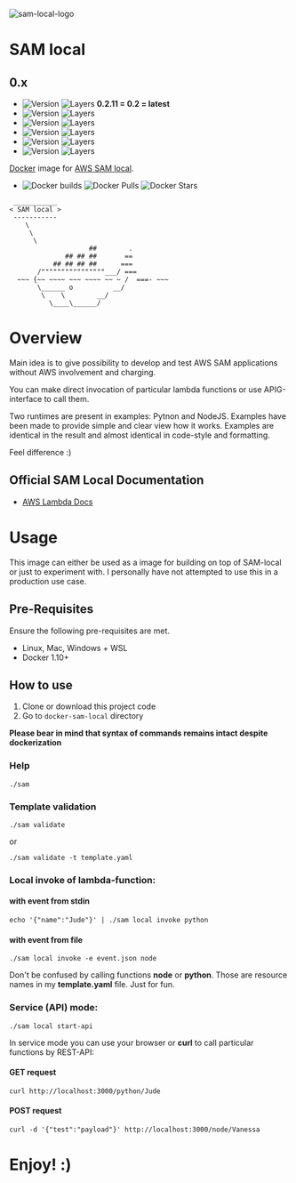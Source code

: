 ![sam-local-logo](https://i.imgur.com/ZtMyp1Y.png)

# SAM local

## 0.x
- ![Version](https://images.microbadger.com/badges/version/xemuliam/sam:0.2.11.svg) ![Layers](https://images.microbadger.com/badges/image/xemuliam/sam:0.2.11.svg) __0.2.11 = 0.2 = latest__
- ![Version](https://images.microbadger.com/badges/version/xemuliam/sam:0.2.10.svg) ![Layers](https://images.microbadger.com/badges/image/xemuliam/sam:0.2.10.svg)
- ![Version](https://images.microbadger.com/badges/version/xemuliam/sam:0.2.9.svg) ![Layers](https://images.microbadger.com/badges/image/xemuliam/sam:0.2.9.svg)
- ![Version](https://images.microbadger.com/badges/version/xemuliam/sam:0.2.8.svg) ![Layers](https://images.microbadger.com/badges/image/xemuliam/sam:0.2.8.svg)
- ![Version](https://images.microbadger.com/badges/version/xemuliam/sam:0.2.7.svg) ![Layers](https://images.microbadger.com/badges/image/xemuliam/sam:0.2.7.svg)
- ![Version](https://images.microbadger.com/badges/version/xemuliam/sam:0.2.6.svg) ![Layers](https://images.microbadger.com/badges/image/xemuliam/sam:0.2.6.svg)

[Docker](https://www.docker.com/what-docker) image for [AWS SAM local](https://github.com/awslabs/aws-sam-local).

- ![Docker builds](https://img.shields.io/docker/automated/xemuliam/sam.svg) ![Docker Pulls](https://img.shields.io/docker/pulls/xemuliam/sam.svg) ![Docker Stars](https://img.shields.io/docker/stars/xemuliam/sam.svg)

```
 ___________
< SAM local >
 -----------
    \
     \
      \
                    ##        .
              ## ## ##       ==
           ## ## ## ##      ===
       /""""""""""""""""___/ ===
  ~~~ {~~ ~~~~ ~~~ ~~~~ ~~ ~ /  ===- ~~~
       \______ o          __/
        \    \        __/
          \____\______/
```

# Overview
Main idea is to give possibility to develop and test AWS SAM applications without AWS involvement and charging.

You can make direct invocation of particular lambda functions or use APIG-interface to call them.

Two runtimes are present in examples: Pytnon and NodeJS. Examples have been made to provide simple and clear view how it works. Examples are identical in the result and almost identical in code-style and formatting.


Feel difference :)

## Official SAM Local Documentation

- [AWS Lambda Docs](https://docs.aws.amazon.com/lambda/latest/dg/test-sam-local.html)


# Usage

This image can either be used as a image for building on top of SAM-local or just to experiment with. I personally have not attempted to use this in a production use case.


## Pre-Requisites
Ensure the following pre-requisites are met.

- Linux, Mac, Windows + WSL
- Docker 1.10+

## How to use

1. Clone or download this project code
2. Go to `docker-sam-local` directory

__Please bear in mind that syntax of commands **remains intact** despite dockerization__

### Help

```
./sam
```

### Template validation
```
./sam validate
```
or
```
./sam validate -t template.yaml
```

### Local invoke of lambda-function:

#### with event from stdin
```
echo '{"name":"Jude"}' | ./sam local invoke python
```

#### with event from file
```
./sam local invoke -e event.json node
```


Don't be confused by calling functions **node** or **python**. Those are resource names in my **template.yaml** file. Just for fun.


### Service (API) mode:

```
./sam local start-api
```


In service mode you can use your browser or __curl__ to call particular functions by REST-API:

#### GET request
```
curl http://localhost:3000/python/Jude
```

#### POST request
```
curl -d '{"test":"payload"}' http://localhost:3000/node/Vanessa
```

# Enjoy! :)
